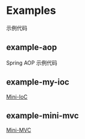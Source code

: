 # Examples
示例代码

## example-aop
Spring AOP 示例代码

## example-my-ioc
[Mini-IoC](https://github.com/YouthLin/mini-framework/tree/master/mini-ioc)

## example-mini-mvc
[Mini-MVC](https://github.com/YouthLin/mini-framework/tree/master/mini-mvc)

